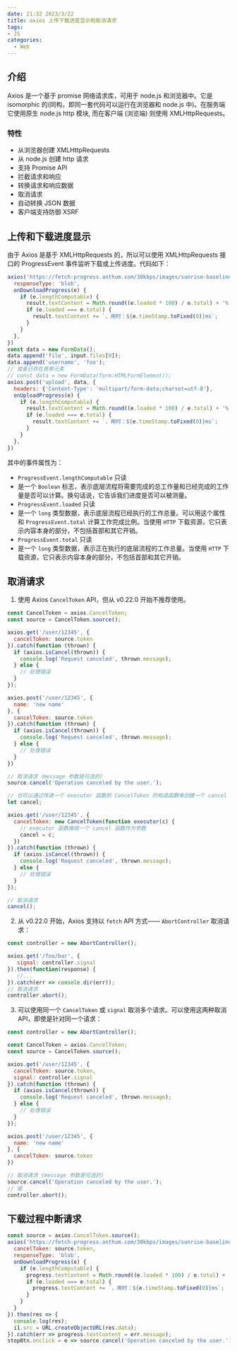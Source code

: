 ```yaml
---
date: 21:32 2023/3/22
title: axios 上传下载进度显示和取消请求
tags:
- JS
categories:  - Web
---
```

## 介绍
Axios 是一个基于 promise 网络请求库，可用于 node.js 和浏览器中。它是 isomorphic 的(同构，即同一套代码可以运行在浏览器和 node.js 中)。在服务端它使用原生 node.js http 模块, 而在客户端 (浏览端) 则使用 XMLHttpRequests。
### 特性
- 从浏览器创建 XMLHttpRequests
- 从 node.js 创建 http 请求
- 支持 Promise API
- 拦截请求和响应
- 转换请求和响应数据
- 取消请求
- 自动转换 JSON 数据
- 客户端支持防御 XSRF

## 上传和下载进度显示
由于 Axios 是基于 XMLHttpRequests 的，所以可以使用 XMLHttpRequests 接口的 ProgressEvent 事件监听下载或上传进度。代码如下：
```js
axios('https://fetch-progress.anthum.com/30kbps/images/sunrise-baseline.jpg', {
  responseType: 'blob',
  onDownloadProgress(e) {
    if (e.lengthComputable) {
      result.textContent = Math.round((e.loaded * 100) / e.total) + '%';
      if (e.loaded === e.total) {
        result.textContent += `，用时：${e.timeStamp.toFixed(0)}ms`;
      }
    }
  },
})
const data = new FormData();
data.append('file', input.files[0]);
data.append('username', 'foo');
// 或者已存在表单元素
// const data = new FormData(form:HTMLFormElement));
axios.post('upload', data, {
  headers: {'Content-Type': 'multipart/form-data;charset=utf-8'},
  onUploadProgress(e) {
    if (e.lengthComputable) {
      result.textContent = Math.round((e.loaded * 100) / e.total) + '%';
      if (e.loaded === e.total) {
        result.textContent += `，用时：${e.timeStamp.toFixed(0)}ms`;
      }
    }
  },
})
```
其中的事件属性为：
- `ProgressEvent.lengthComputable` 只读
- 是一个 `Boolean` 标志，表示底层流程将需要完成的总工作量和已经完成的工作量是否可以计算。换句话说，它告诉我们进度是否可以被测量。
- `ProgressEvent.loaded` 只读
- 是一个 `long` 类型数据，表示底层流程已经执行的工作总量。可以用这个属性和 `ProgressEvent.total` 计算工作完成比例。当使用 `HTTP` 下载资源，它只表示内容本身的部分，不包括首部和其它开销。
- `ProgressEvent.total` 只读
- 是一个 `long` 类型数据，表示正在执行的底层流程的工作总量。当使用 `HTTP` 下载资源，它只表示内容本身的部分，不包括首部和其它开销。

## 取消请求
1. 使用 Axios `CancelToken` API，但从 v0.22.0 开始不推荐使用。
```js
const CancelToken = axios.CancelToken;
const source = CancelToken.source();

axios.get('/user/12345', {
  cancelToken: source.token
}).catch(function (thrown) {
  if (axios.isCancel(thrown)) {
    console.log('Request canceled', thrown.message);
  } else {
    // 处理错误
  }
});

axios.post('/user/12345', {
  name: 'new name'
}, {
  cancelToken: source.token
}).catch(function (thrown) {
  if (axios.isCancel(thrown)) {
    console.log('Request canceled', thrown.message);
  } else {
    // 处理错误
  }
})

// 取消请求（message 参数是可选的）
source.cancel('Operation canceled by the user.');

// 也可以通过传递一个 executor 函数到 CancelToken 的构造函数来创建一个 cancel token：
let cancel;

axios.get('/user/12345', {
  cancelToken: new CancelToken(function executor(c) {
    // executor 函数接收一个 cancel 函数作为参数
    cancel = c;
  })
}).catch(function (thrown) {
  if (axios.isCancel(thrown)) {
    console.log('Request canceled', thrown.message);
  } else {
    // 处理错误
  }
});

// 取消请求
cancel();
```

2. 从 v0.22.0 开始，Axios 支持以 `fetch` API 方式—— `AbortController` 取消请求：
```js
const controller = new AbortController();

axios.get('/foo/bar', {
   signal: controller.signal
}).then(function(response) {
   //...
}).catch(err => console.dir(err));
// 取消请求
controller.abort();
```

3. 可以使用同一个 `CancelToken` 或 `signal` 取消多个请求。可以使用这两种取消 API，即使是针对同一个请求：
```js
const controller = new AbortController();

const CancelToken = axios.CancelToken;
const source = CancelToken.source();

axios.get('/user/12345', {
  cancelToken: source.token,
  signal: controller.signal
}).catch(function (thrown) {
  if (axios.isCancel(thrown)) {
    console.log('Request canceled', thrown.message);
  } else {
    // 处理错误
  }
});

axios.post('/user/12345', {
  name: 'new name'
}, {
  cancelToken: source.token
})

// 取消请求 (message 参数是可选的)
source.cancel('Operation canceled by the user.');
// 或
controller.abort();
```

## 下载过程中断请求
```js
const source = axios.CancelToken.source();
axios('https://fetch-progress.anthum.com/30kbps/images/sunrise-baseline.jpg', {
  cancelToken: source.token,
  responseType: 'blob',
  onDownloadProgress(e) {
    if (e.lengthComputable) {
      progress.textContent = Math.round((e.loaded * 100) / e.total) + '%';
      if (e.loaded === e.total) {
        progress.textContent += `，用时：${e.timeStamp.toFixed(0)}ms`;
      }
    }
  }
}).then(res => {
  console.log(res);
  i1.src = URL.createObjectURL(res.data);
}).catch(err => progress.textContent = err.message);
stopBtn.onclick = e => source.cancel('Operation canceled by the user.');
```

